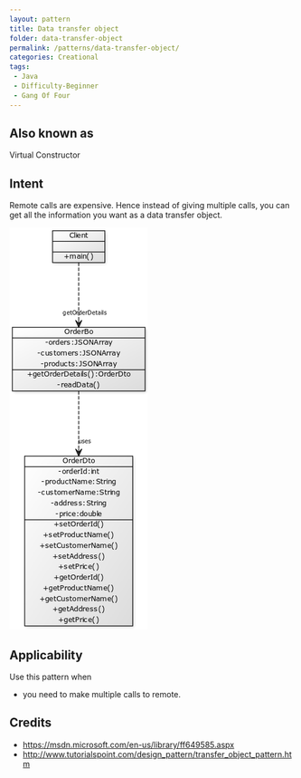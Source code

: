 ```yaml
---
layout: pattern
title: Data transfer object
folder: data-transfer-object
permalink: /patterns/data-transfer-object/
categories: Creational
tags: 
 - Java
 - Difficulty-Beginner
 - Gang Of Four
---
```


## Also known as
Virtual Constructor

## Intent
Remote calls are expensive. Hence instead of giving multiple calls,
you can get all the information you want as a data transfer object.

![alt text](./etc/dto.png "data transfer object")

## Applicability
Use this pattern when

* you need to make multiple calls to remote.


## Credits

* https://msdn.microsoft.com/en-us/library/ff649585.aspx
* http://www.tutorialspoint.com/design_pattern/transfer_object_pattern.htm
